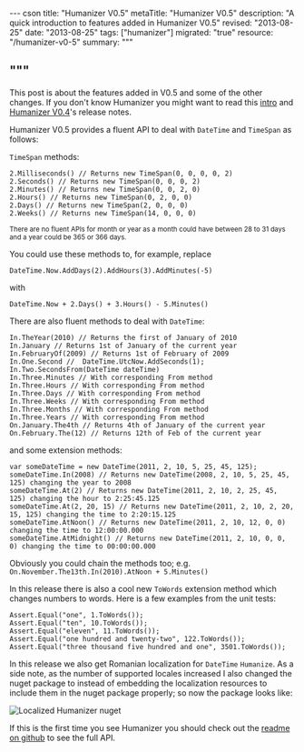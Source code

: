 --- cson
title: "Humanizer V0.5"
metaTitle: "Humanizer V0.5"
description: "A quick introduction to features added in Humanizer V0.5"
revised: "2013-08-25"
date: "2013-08-25"
tags: ["humanizer"]
migrated: "true"
resource: "/humanizer-v0-5"
summary: """

"""
---
This post is about the features added in V0.5 and some of the other changes. If you don't know Humanizer you might want to read this [intro](/introducing-humanizer) and [Humanizer V0.4](/humanizer-v0-4)'s release notes. 

Humanizer V0.5 provides a fluent API to deal with `DateTime` and `TimeSpan` as follows:

`TimeSpan` methods:

	2.Milliseconds() // Returns new TimeSpan(0, 0, 0, 0, 2)
	2.Seconds() // Returns new TimeSpan(0, 0, 0, 2)
	2.Minutes() // Returns new TimeSpan(0, 0, 2, 0)
	2.Hours() // Returns new TimeSpan(0, 2, 0, 0)
	2.Days() // Returns new TimeSpan(2, 0, 0, 0)
	2.Weeks() // Returns new TimeSpan(14, 0, 0, 0)

<small>There are no fluent APIs for month or year as a month could have between 28 to 31 days and a year could be 365 or 366 days.</small>

You could use these methods to, for example, replace
 
    DateTime.Now.AddDays(2).AddHours(3).AddMinutes(-5)

with 

    DateTime.Now + 2.Days() + 3.Hours() - 5.Minutes()

There are also fluent methods to deal with `DateTime`:

	In.TheYear(2010) // Returns the first of January of 2010
	In.January // Returns 1st of January of the current year
	In.FebruaryOf(2009) // Returns 1st of February of 2009
	In.One.Second //  DateTime.UtcNow.AddSeconds(1);
	In.Two.SecondsFrom(DateTime dateTime)
	In.Three.Minutes // With corresponding From method
	In.Three.Hours // With corresponding From method
	In.Three.Days // With corresponding From method
	In.Three.Weeks // With corresponding From method
	In.Three.Months // With corresponding From method
	In.Three.Years // With corresponding From method
	On.January.The4th // Returns 4th of January of the current year
	On.February.The(12) // Returns 12th of Feb of the current year

and some extension methods:

	var someDateTime = new DateTime(2011, 2, 10, 5, 25, 45, 125);
	someDateTime.In(2008) // Returns new DateTime(2008, 2, 10, 5, 25, 45, 125) changing the year to 2008
	someDateTime.At(2) // Returns new DateTime(2011, 2, 10, 2, 25, 45, 125) changing the hour to 2:25:45.125
	someDateTime.At(2, 20, 15) // Returns new DateTime(2011, 2, 10, 2, 20, 15, 125) changing the time to 2:20:15.125
	someDateTime.AtNoon() // Returns new DateTime(2011, 2, 10, 12, 0, 0) changing the time to 12:00:00.000
	someDateTime.AtMidnight() // Returns new DateTime(2011, 2, 10, 0, 0, 0) changing the time to 00:00:00.000

Obviously you could chain the methods too; e.g. `On.November.The13th.In(2010).AtNoon + 5.Minutes()`

In this release there is also a cool new `ToWords` extension method which changes numbers to words. Here is a few examples from the unit tests: 

    Assert.Equal("one", 1.ToWords());
    Assert.Equal("ten", 10.ToWords());
    Assert.Equal("eleven", 11.ToWords());
    Assert.Equal("one hundred and twenty-two", 122.ToWords());
    Assert.Equal("three thousand five hundred and one", 3501.ToWords());

In this release we also get Romanian localization for `DateTime` `Humanize`. As a side note, as the number of supported locales increased I also changed the nuget package to instead of embedding the localization resources to include them in the nuget package properly; so now the package looks like:

![Localized Humanizer nuget](/get/BlogPictures/humanizer.png)

If this is the first time you see Humanizer you should check out the [readme on github](https://github.com/MehdiK/Humanizer) to see the full API.

